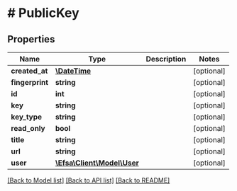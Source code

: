 # # PublicKey

## Properties

Name | Type | Description | Notes
------------ | ------------- | ------------- | -------------
**created_at** | [**\DateTime**](\DateTime.md) |  | [optional]
**fingerprint** | **string** |  | [optional]
**id** | **int** |  | [optional]
**key** | **string** |  | [optional]
**key_type** | **string** |  | [optional]
**read_only** | **bool** |  | [optional]
**title** | **string** |  | [optional]
**url** | **string** |  | [optional]
**user** | [**\Efsa\Client\Model\User**](User.md) |  | [optional]

[[Back to Model list]](../../README.md#models) [[Back to API list]](../../README.md#endpoints) [[Back to README]](../../README.md)
